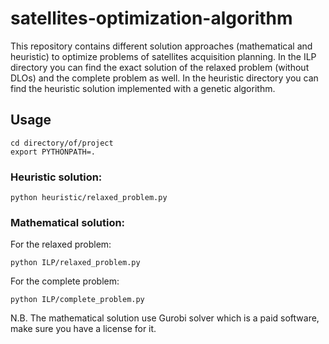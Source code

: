 # satellites-optimization-algorithm

This repository contains different solution approaches (mathematical and heuristic) to optimize problems of satellites acquisition planning.
In the ILP directory you can find the exact solution of the relaxed problem (without DLOs) and the complete problem as well.
In the heuristic directory you can find the heuristic solution implemented with a genetic algorithm.

## Usage

```console
cd directory/of/project
export PYTHONPATH=. 
```

### Heuristic solution:

```console
python heuristic/relaxed_problem.py
```

### Mathematical solution:

For the relaxed problem:
```console
python ILP/relaxed_problem.py
```

For the complete problem:
```console
python ILP/complete_problem.py
```
N.B. The mathematical solution use Gurobi solver which is a paid software, make sure you have a license for it.
